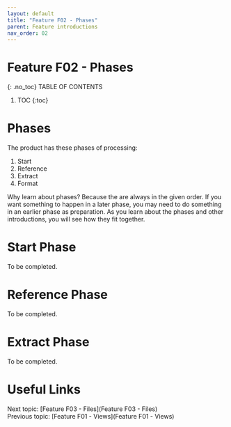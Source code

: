 ```yaml
---
layout: default
title: "Feature F02 - Phases"
parent: Feature introductions
nav_order: 02
---
```


# Feature F02 - Phases
{: .no_toc}
TABLE OF CONTENTS 
1. TOC
{:toc}  

# Phases
The product has these phases of processing:
1.  Start
1.  Reference
1.  Extract
1.  Format

Why learn about phases?  Because the are always in the given order.  If you want something to happen in a later phase, you may need to do something in an earlier phase as preparation.  As you learn about the phases and other introductions, you will see how they fit together.  


# Start Phase
To be completed.  
  
# Reference Phase
To be completed.  
  

# Extract Phase
To be completed.  
  



# Useful Links
Next topic: [Feature F03 - Files](Feature F03 - Files)  
Previous topic: [Feature F01 - Views](Feature F01 - Views)  


